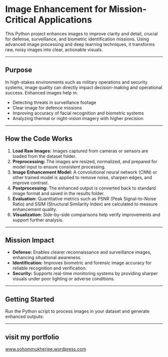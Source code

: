 # Image Enhancement for Mission-Critical Applications

This Python project enhances images to improve clarity and detail, crucial for defense, surveillance, and biometric identification missions. Using advanced image processing and deep learning techniques, it transforms raw, noisy images into clear, actionable visuals.

---

## Purpose

In high-stakes environments such as military operations and security systems, image quality can directly impact decision-making and operational success. Enhanced images help in:

- Detecting threats in surveillance footage
- Clear image for defence missions
- Improving accuracy of facial recognition and biometric systems
- Analyzing thermal or night-vision imagery with higher precision

---

## How the Code Works

1. **Load Raw Images:** Images captured from cameras or sensors are loaded from the dataset folder.
2. **Preprocessing:** The images are resized, normalized, and prepared for model input to ensure consistent processing.
3. **Image Enhancement Model:** A convolutional neural network (CNN) or other trained model is applied to remove noise, sharpen edges, and improve contrast.
4. **Postprocessing:** The enhanced output is converted back to standard image format and saved in the results folder.
5. **Evaluation:** Quantitative metrics such as PSNR (Peak Signal-to-Noise Ratio) and SSIM (Structural Similarity Index) are calculated to measure enhancement quality.
6. **Visualization:** Side-by-side comparisons help verify improvements and support further analysis.

---

## Mission Impact

- **Defense:** Enables clearer reconnaissance and surveillance images, enhancing situational awareness.
- **Identification:** Improves biometric and forensic image accuracy for reliable recognition and verification.
- **Security:** Supports real-time monitoring systems by providing sharper visuals under poor lighting or adverse conditions.

---

## Getting Started

Run the Python script to process images in your dataset and generate enhanced outputs:

---

## visit my portfolio

www.sohommukherjee.wordpress.com
